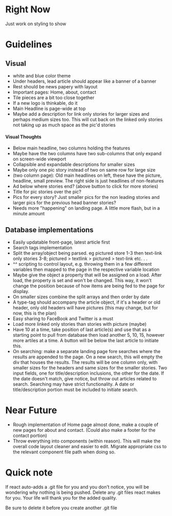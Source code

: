 # Right Now

Just work on styling to show

# Guidelines

## Visual

* white and blue color theme
* Under headers, lead article should appear like a banner of a banner
* Rest should be news papery with layout
* Important pages: Home, about, contact
* Tile pieces are a bit too close together
* If a new logo is thinkable, do it
* Main Headline is page-wide at top
* Maybe add a description for link only stories for larger sizes and perhaps medium sizes too. This will cut back on the linked only stories not taking up as much space as the pic'd stories

#### Visual Thoughts

* Below main headline, two columns holding the features
* Maybe have the two columns have two sub-columns that only expand on screen-wide viewport
* Collapsible and expandable descriptions for smaller sizes
* Maybe only one pic story instead of two on same row for large size
* (two column page): Old main headlines on left, these have the picture, headline, small preview. The right side is just headlines of non-features
* Ad below where stories end? (above button to click for more stories)
* Title for pic stories over the pic?
* Pics for every story? Just smaller pics for the non leading stories and larger pics for the previous head banner stories?
* Needs more "happening" on landing page. A little more flash, but in a minute amount


## Database implementations 

* Easily updatable front-page, latest article first
* Search tags implementation
* Split the array/object being parsed. eg pictured store 1-3 then text-link only stories 3-8; pictured > textlink > pictured > text-link etc. . .
* ^^ scripting to control layout, e.g. throwing them in a few different variables then mapped to the page in the respective variable location
* Maybe give the object a property that will be assigned on a load. After load, the property is set and won't be changed. This way, it won't change the position because of how items are being fed to the page for display.
* On smaller sizes combine the split arrays and then order by date
* A type-tag should accompany the article object, if it's a header or old header, only old headers will have pictures (this may change, but for now, this is the plan)
* Easy sharing to FaceBook and Twitter is a must
* Load more linked only stories than stories with picture (maybe)
* Have 10 at a time, take position of last article(s) and use that as a starting point to pull from database then load another 5, 10, 15, however more artiles at a time. A button will be below the last article to initiate this.
* On searching: make a separate landing page fore searches where the results are appended to the page. On a new search, this will empty the div that houses the results. The results will be one column only, with smaller sizes for the headers and same sizes for the smaller stories. Two input fields, one for title/description inclusions, the other for the date. If the date doesn't match, give notice, but throw out articles related to search. Searching may have strict functionality. A date or title/description portion must be included to initiate search.


# Near Future

* Rough implementation of Home page almost done, make a couple of new pages for about and contact. (Could also make a footer for the contact portion)
* Throw everything into components (within reason). This will make the overall code layout cleaner and easier to edit. Migrate appropriate css to the relevant component file path when doing so.

<!-- # Quick Visual Reference
* One possibility:

<img src="one-vis-reference.jpg" alt="ref"> -->

# Quick note 

If react auto-adds a .git file for you and you don't notice, you will be wondering why nothing is being pushed. Delete any .git files react makes for you. Your life will thank you for the added quality.

Be sure to delete it before you create another .git file